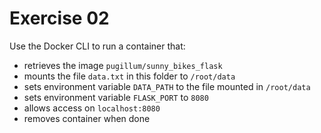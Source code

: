 # Exercise 02

Use the Docker CLI to run a container that:
- retrieves the image `pugillum/sunny_bikes_flask`
- mounts the file `data.txt` in this folder to `/root/data`
- sets environment variable `DATA_PATH` to the file mounted in `/root/data`
- sets environment variable `FLASK_PORT` to `8080`
- allows access on `localhost:8080`
- removes container when done
